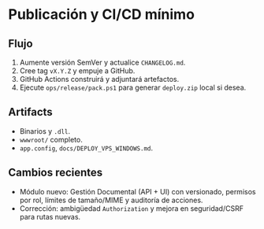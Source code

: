 # Publicación y CI/CD mínimo

## Flujo
1. Aumente versión SemVer y actualice `CHANGELOG.md`.
2. Cree tag `vX.Y.Z` y empuje a GitHub.
3. GitHub Actions construirá y adjuntará artefactos.
4. Ejecute `ops/release/pack.ps1` para generar `deploy.zip` local si desea.

## Artifacts
- Binarios y `.dll`.
- `wwwroot/` completo.
- `app.config`, `docs/DEPLOY_VPS_WINDOWS.md`.

## Cambios recientes
- Módulo nuevo: Gestión Documental (API + UI) con versionado, permisos por rol, límites de tamaño/MIME y auditoría de acciones.
- Corrección: ambigüedad `Authorization` y mejora en seguridad/CSRF para rutas nuevas.
